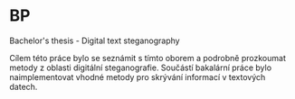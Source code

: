 # BP
Bachelor's thesis - Digital text steganography

Cílem této práce bylo se seznámit s tímto oborem a podrobně prozkoumat metody z oblasti digitální steganografie. Součástí bakalární práce bylo naimplementovat vhodné metody pro skrývání informací v textových datech. 
  




